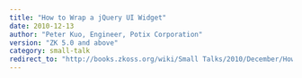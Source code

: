 ```yaml
---
title: "How to Wrap a jQuery UI Widget"
date: 2010-12-13
author: "Peter Kuo, Engineer, Potix Corporation"
version: "ZK 5.0 and above"
category: small-talk
redirect_to: "http://books.zkoss.org/wiki/Small Talks/2010/December/How to Wrap a jQuery UI Widget"
---
```

